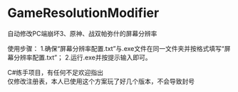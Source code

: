 # GameResolutionModifier
自动修改PC端崩坏3、原神、战双帕弥什的屏幕分辨率

使用步骤：
1.确保“屏幕分辨率配置.txt”与.exe文件在同一文件夹并按格式填写“屏幕分辨率配置.txt”；
2.运行.exe并按提示输入即可。

C#练手项目，有任何不足欢迎指出    
仅修改注册表，本人已使用这个方案玩了好几个版本，不会导致封号
